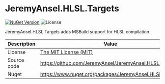 # JeremyAnsel.HLSL.Targets

[![NuGet Version](https://buildstats.info/nuget/JeremyAnsel.HLSL.Targets)](https://www.nuget.org/packages/JeremyAnsel.HLSL.Targets)
![License](https://img.shields.io/github/license/JeremyAnsel/JeremyAnsel.HLSL.Targets)

JeremyAnsel.HLSL.Targets adds MSBuild support for HLSL compilation.

Description     | Value
----------------|----------------
License         | [The MIT License (MIT)](https://github.com/JeremyAnsel/JeremyAnsel.HLSL.Targets/blob/master/LICENSE.txt)
Source code     | https://github.com/JeremyAnsel/JeremyAnsel.HLSL.Targets
Nuget           | https://www.nuget.org/packages/JeremyAnsel.HLSL.Targets
